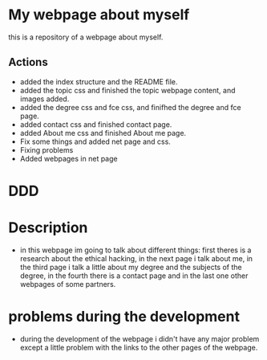 # My webpage about myself

this is a repository of a webpage about myself.

## Actions

- added the index structure and the README file.
- added the topic css and finished the topic webpage content, and images added.
- added the degree css and fce css, and finifhed the degree and fce page.
- added contact css and finished contact page.
- added About me css and finished About me page.
- Fix some things and added net page and css.
- Fixing problems
- Added webpages in net page

# DDD

# Description
- in this webpage im going to talk about different things: first theres is a research about the ethical hacking, in the next page i talk about me, in the third page i talk a little about my degree and the subjects of the degree, in the fourth there is a contact page and in the last one other webpages of some partners.

# problems during the development

- during the development of the webpage i didn't have any major problem except a little problem with the links to the other pages of the webpage.


